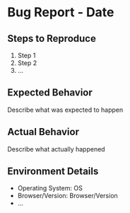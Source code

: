 # Bug Report - Date

## Steps to Reproduce
1. Step 1
2. Step 2
3. ...

## Expected Behavior
Describe what was expected to happen

## Actual Behavior
Describe what actually happened

## Environment Details
- Operating System: OS
- Browser/Version: Browser/Version
- ...
